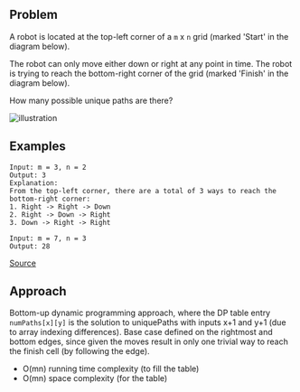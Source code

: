 ## Problem
A robot is located at the top-left corner of a `m` x `n` grid (marked 'Start' in the diagram below).

The robot can only move either down or right at any point in time. The robot is trying to reach the bottom-right corner of the grid (marked 'Finish' in the diagram below).

How many possible unique paths are there?

![illustration](https://leetcode.com/static/images/problemset/robot_maze.png)

## Examples
```
Input: m = 3, n = 2
Output: 3
Explanation:
From the top-left corner, there are a total of 3 ways to reach the bottom-right corner:
1. Right -> Right -> Down
2. Right -> Down -> Right
3. Down -> Right -> Right
```
```
Input: m = 7, n = 3
Output: 28
```

[Source](https://leetcode.com/problems/unique-paths/description/)

## Approach
Bottom-up dynamic programming approach, where the DP table entry `numPaths[x][y]` is the solution to uniquePaths with inputs x+1 and y+1 (due to array indexing differences). Base case defined on the rightmost and bottom edges, since given the moves result in only one trivial way to reach the finish cell (by following the edge).

* O(mn) running time complexity (to fill the table)
* O(mn) space complexity (for the table)
